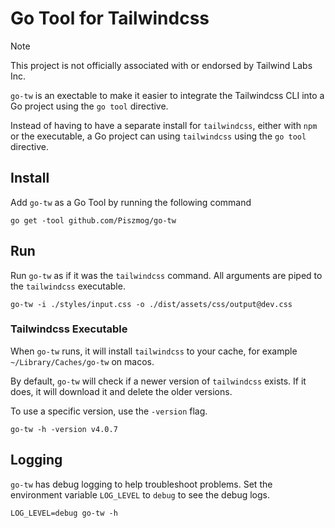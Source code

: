 # Go Tool for Tailwindcss

> [!NOTE]
> This project is not officially associated with or endorsed by Tailwind Labs Inc.

`go-tw` is an exectable to make it easier to integrate the Tailwindcss CLI into a 
Go project using the `go tool` directive.

Instead of having to have a separate install for `tailwindcss`, either with `npm` or 
the executable, a Go project can using `tailwindcss` using the `go tool` directive.

## Install

Add `go-tw` as a Go Tool by running the following command

```shell
go get -tool github.com/Piszmog/go-tw
```

## Run

Run `go-tw` as if it was the `tailwindcss` command. All arguments are piped to the
`tailwindcss` executable.

```shell
go-tw -i ./styles/input.css -o ./dist/assets/css/output@dev.css
```

### Tailwindcss Executable

When `go-tw` runs, it will install `tailwindcss` to your cache, for example `~/Library/Caches/go-tw` on macos.

By default, `go-tw` will check if a newer version of `tailwindcss` exists. If it does, it will download it and delete the older versions.

To use a specific version, use the `-version` flag.

```shell
go-tw -h -version v4.0.7
```

## Logging

`go-tw` has debug logging to help troubleshoot problems. Set the environment variable
`LOG_LEVEL` to `debug` to see the debug logs.

```shell
LOG_LEVEL=debug go-tw -h
```

